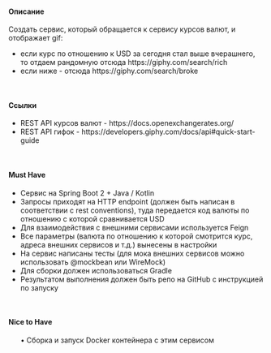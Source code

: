 #### Описание
Создать сервис, который обращается к сервису курсов валют, и отображает gif:
<ul>
<li> если курс по отношению к USD за сегодня стал выше вчерашнего, то отдаем рандомную отсюда https://giphy.com/search/rich
<li> если ниже - отсюда https://giphy.com/search/broke
</ul>
<br>

#### Ссылки
<ul>
<li> REST API курсов валют - https://docs.openexchangerates.org/
<li> REST API гифок - https://developers.giphy.com/docs/api#quick-start-guide
</ul>
<br>

#### Must Have
<ul>
<li> Сервис на Spring Boot 2 + Java / Kotlin
<li> Запросы приходят на HTTP endpoint (должен быть написан в соответствии с rest conventions), туда передается код валюты по отношению с которой сравнивается USD
<li> Для взаимодействия с внешними сервисами используется Feign 
<li> Все параметры (валюта по отношению к которой смотрится курс, адреса внешних сервисов и т.д.) вынесены в настройки
<li> На сервис написаны тесты (для мока внешних сервисов можно использовать @mockbean или WireMock)
<li> Для сборки должен использоваться Gradle
<li> Результатом выполнения должен быть репо на GitHub с инструкцией по запуску
</ul>
<br>

#### Nice to Have
<ul>
• Сборка и запуск Docker контейнера с этим сервисом
</ul>
<br>